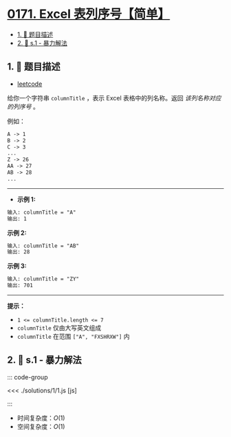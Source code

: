 # [0171. Excel 表列序号【简单】](https://github.com/tnotesjs/TNotes.leetcode/tree/main/notes/0171.%20Excel%20%E8%A1%A8%E5%88%97%E5%BA%8F%E5%8F%B7%E3%80%90%E7%AE%80%E5%8D%95%E3%80%91)

<!-- region:toc -->

- [1. 📝 题目描述](#1--题目描述)
- [2. 🎯 s.1 - 暴力解法](#2--s1---暴力解法)

<!-- endregion:toc -->

## 1. 📝 题目描述

- [leetcode](https://leetcode.cn/problems/excel-sheet-column-number/)

给你一个字符串 `columnTitle` ，表示 Excel 表格中的列名称。返回 _该列名称对应的列序号_ 。

例如：

```txt
A -> 1
B -> 2
C -> 3
...
Z -> 26
AA -> 27
AB -> 28
...
```

---

- **示例 1:**

```txt
输入: columnTitle = "A"
输出: 1
```

**示例 2:**

```txt
输入: columnTitle = "AB"
输出: 28
```

**示例 3:**

```txt
输入: columnTitle = "ZY"
输出: 701
```

---

**提示：**

- `1 <= columnTitle.length <= 7`
- `columnTitle` 仅由大写英文组成
- `columnTitle` 在范围 `["A", "FXSHRXW"]` 内

## 2. 🎯 s.1 - 暴力解法

::: code-group

<<< ./solutions/1/1.js [js]

:::

- 时间复杂度：$O(1)$
- 空间复杂度：$O(1)$
